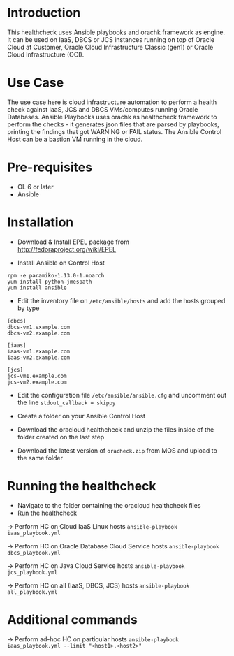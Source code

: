 # Introduction

This healthcheck uses Ansible playbooks and orachk framework as engine. It can be used on IaaS, DBCS or JCS instances running on top of Oracle Cloud at Customer, Oracle Cloud Infrastructure Classic (gen1) or Oracle Cloud Infrastructure (OCI).

# Use Case

The use case here is cloud infrastructure automation to perform a health check against IaaS, JCS and DBCS VMs/computes running Oracle Databases. Ansible Playbooks uses orachk as healthcheck framework to perform the checks - it generates json files that are parsed by playbooks, printing the findings that got WARNING or FAIL status. The Ansible Control Host can be a bastion VM running in the cloud.

# Pre-requisites 

* OL 6 or later
* Ansible 

# Installation

- Download & Install EPEL package from http://fedoraproject.org/wiki/EPEL

- Install Ansible on Control Host

```
rpm -e paramiko-1.13.0-1.noarch
yum install python-jmespath
yum install ansible
```

- Edit the inventory file on `/etc/ansible/hosts` and add the hosts grouped by type

```
[dbcs]
dbcs-vm1.example.com
dbcs-vm2.example.com

[iaas]
iaas-vm1.example.com
iaas-vm2.example.com

[jcs]
jcs-vm1.example.com
jcs-vm2.example.com
```

- Edit the configuration file `/etc/ansible/ansible.cfg` and uncomment out the line `stdout_callback = skippy`

- Create a folder on your Ansible Control Host

- Download the oracloud healthcheck and unzip the files inside of the folder created on the last step

- Download the latest version of `oracheck.zip` from MOS and upload to the same folder

# Running the healthcheck

- Navigate to the folder containing the oracloud healthcheck files
- Run the healthcheck

-> Perform HC on Cloud IaaS Linux hosts
`ansible-playbook iaas_playbook.yml`

-> Perform HC on Oracle Database Cloud Service hosts
`ansible-playbook dbcs_playbook.yml`

-> Perform HC on Java Cloud Service hosts
`ansible-playbook jcs_playbook.yml`

-> Perform HC on all (IaaS, DBCS, JCS) hosts
`ansible-playbook all_playbook.yml`

# Additional commands

-> Perform ad-hoc HC on particular hosts
`ansible-playbook iaas_playbook.yml --limit "<host1>,<host2>"`

